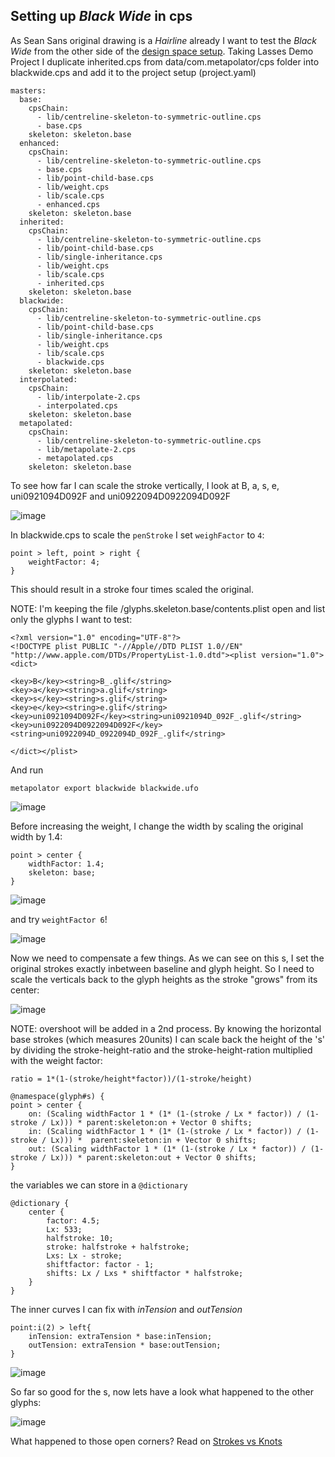 ## Setting up *Black Wide* in cps


As Sean Sans original drawing is a *Hairline* already I want to test the *Black Wide* from the other side of the [design space setup](http://metapolator.github.io/sean/). Taking Lasses Demo Project I duplicate inherited.cps from data/com.metapolator/cps folder into blackwide.cps and add it to the project setup (project.yaml)

	
	masters:
	  base:
	    cpsChain:
	      - lib/centreline-skeleton-to-symmetric-outline.cps
	      - base.cps
	    skeleton: skeleton.base
	  enhanced:
	    cpsChain:
	      - lib/centreline-skeleton-to-symmetric-outline.cps
	      - base.cps
	      - lib/point-child-base.cps
	      - lib/weight.cps
	      - lib/scale.cps
	      - enhanced.cps
	    skeleton: skeleton.base
	  inherited:
	    cpsChain:
	      - lib/centreline-skeleton-to-symmetric-outline.cps
	      - lib/point-child-base.cps
	      - lib/single-inheritance.cps
	      - lib/weight.cps
	      - lib/scale.cps
	      - inherited.cps
	    skeleton: skeleton.base
	  blackwide:
	    cpsChain:
	      - lib/centreline-skeleton-to-symmetric-outline.cps
	      - lib/point-child-base.cps
	      - lib/single-inheritance.cps
	      - lib/weight.cps
	      - lib/scale.cps
	      - blackwide.cps
	    skeleton: skeleton.base    
	  interpolated:
	    cpsChain:
	      - lib/interpolate-2.cps
	      - interpolated.cps
	    skeleton: skeleton.base
	  metapolated:
	    cpsChain:
	      - lib/centreline-skeleton-to-symmetric-outline.cps
	      - lib/metapolate-2.cps
	      - metapolated.cps
	    skeleton: skeleton.base


To see how far I can scale the stroke vertically, I look at B, a, s, e, uni0921094D092F and uni0922094D0922094D092F

![image](base.png)

In blackwide.cps to scale the `penStroke` I set `weighFactor` to `4`:

    point > left, point > right {
        weightFactor: 4;
    }

This should result in a stroke four times scaled the original.

NOTE: I'm keeping the file /glyphs.skeleton.base/contents.plist open and list only the glyphs I want to test:

	<?xml version="1.0" encoding="UTF-8"?>
	<!DOCTYPE plist PUBLIC "-//Apple//DTD PLIST 1.0//EN" "http://www.apple.com/DTDs/PropertyList-1.0.dtd"><plist version="1.0"><dict>
	
	<key>B</key><string>B_.glif</string>
	<key>a</key><string>a.glif</string>
	<key>s</key><string>s.glif</string>
	<key>e</key><string>e.glif</string>
	<key>uni0921094D092F</key><string>uni0921094D_092F_.glif</string>
	<key>uni0922094D0922094D092F</key><string>uni0922094D_0922094D_092F_.glif</string>
	
	</dict></plist>

And run 

	metapolator export blackwide blackwide.ufo	
	

![image](base2.png)

Before increasing the weight, I change the width by scaling the original width by 1.4:

    point > center {
        widthFactor: 1.4;
        skeleton: base;
    }
    
![image](base3.png)  

and try `weightFactor 6`!

![image](base4.png)  

Now we need to compensate a few things. As we can see on this s, I set the original strokes exactly inbetween baseline and glyph height. So I need to scale the verticals back to the glyph heights as the stroke "grows" from its center:
  

![image](sbase.png)

NOTE: overshoot will be added in a 2nd process.
By knowing the horizontal base strokes (which measures 20units) I can scale back the height of the 's' by dividing the stroke-height-ratio and the stroke-height-ration multiplied with the weight factor:

`ratio = 1*(1-(stroke/height*factor))/(1-stroke/height)`


	@namespace(glyph#s) {	
	point > center {
	    on: (Scaling widthFactor 1 * (1* (1-(stroke / Lx * factor)) / (1- stroke / Lx))) * parent:skeleton:on + Vector 0 shifts;
	    in: (Scaling widthFactor 1 * (1* (1-(stroke / Lx * factor)) / (1- stroke / Lx))) *  parent:skeleton:in + Vector 0 shifts;
	    out: (Scaling widthFactor 1 * (1* (1-(stroke / Lx * factor)) / (1- stroke / Lx))) * parent:skeleton:out + Vector 0 shifts;
	}

the variables we can store in a `@dictionary`

	@dictionary {
	    center {
	        factor: 4.5; 
	        Lx: 533;
	        halfstroke: 10;
	        stroke: halfstroke + halfstroke;
	        Lxs: Lx - stroke;
	        shiftfactor: factor - 1; 
	        shifts: Lx / Lxs * shiftfactor * halfstroke;
	    } 
	}
	

The inner curves I can fix with *inTension* and *outTension* 

	point:i(2) > left{
	    inTension: extraTension * base:inTension;
	    outTension: extraTension * base:outTension;
	}


![image](sblack.png)

So far so good for the s, now lets have a look what happened to the other glyphs:

![image](base5.png)


What happened to those open corners? Read on [Strokes vs Knots]()






















